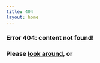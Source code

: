 ```yaml
---
title: 404
layout: home
---
```


### **Error 404: content not found!** 

### **Please [look around](/), or**

<script type="text/javascript">
  var GOOG_FIXURL_LANG = 'en';
  var GOOG_FIXURL_SITE = 'http://www.sixf.org'
</script>
<script type="text/javascript"
  src="http://linkhelp.clients.google.com/tbproxy/lh/wm/fixurl.js">
</script>

